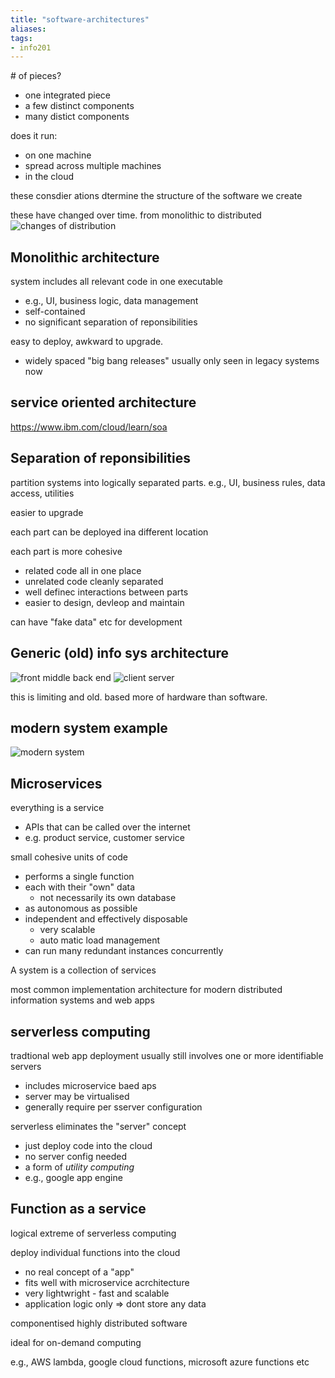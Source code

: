 ```yaml
---
title: "software-architectures"
aliases: 
tags: 
- info201
---
```



\# of pieces?
- one integrated piece
- a few distinct components
- many distict components

does it run:
- on one machine
- spread across multiple machines
- in the cloud

these consdier ations dtermine the structure of the software we create

these have changed over time. from monolithic to distributed ![changes of distribution](https://i.imgur.com/QAxVwgn.png)

## Monolithic architecture
system includes all relevant code in one executable
- e.g., UI, business logic, data management
- self-contained
- no significant separation of reponsibilities

easy to deploy,  awkward to upgrade.
- widely spaced "big bang releases"
usually only seen in legacy systems now

## service oriented architecture
https://www.ibm.com/cloud/learn/soa

## Separation of reponsibilities
partition systems into logically separated parts. e.g., UI, business rules, data access, utilities

easier to upgrade

each part can be deployed ina different location

each part is more cohesive
- related code all in one place
-  unrelated code cleanly separated
- well definec interactions between parts
- easier to design, devleop and maintain

can have "fake data" etc for development

## Generic (old) info sys architecture
![front middle back end](https://i.imgur.com/oPPMVfz.png)
![client server](https://i.imgur.com/46LHAyw.png)

this is limiting and old. based more of hardware than software.

## modern system example
![modern system](https://i.imgur.com/uLVaVbQ.png)

## Microservices
everything is a service
- APIs that can be called over the internet
- e.g. product service, customer service

small cohesive units of code
- performs a single function
- each with their "own" data
	- not necessarily its own database
- as autonomous as possible
- independent and effectively disposable
	- very scalable
	- auto matic load management
- can run many redundant instances concurrently


A system is a collection of services

most common implementation architecture for modern distributed information systems and web apps

## serverless computing
tradtional web app deployment usually still involves one or more identifiable servers
- includes microservice baed aps
- server may be virtualised
- generally require per sserver configuration

serverless eliminates the "server" concept
- just deploy code into the cloud
- no server config needed
- a form of *utility computing*
- e.g., google app engine

## Function as a service

logical extreme of serverless computing

deploy individual functions into the cloud
- no real concept of a "app"
- fits well with microservice acrchitecture
- very lightwright - fast and scalable
- application logic only ⇒ dont store any data

componentised highly distributed software

ideal for on-demand computing

e.g., AWS lambda, google cloud functions, microsoft azure functions etc
